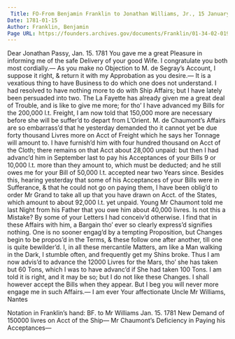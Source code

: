 ```yaml
---
 Title: FO-From Benjamin Franklin to Jonathan Williams, Jr., 15 January 1781
Date: 1781-01-15
Author: Franklin, Benjamin
Page URL: https://founders.archives.gov/documents/Franklin/01-34-02-0194
---
```


Dear Jonathan
Passy, Jan. 15. 1781
You gave me a great Pleasure in informing me of the safe Delivery of your good Wife. I congratulate you both most cordially.—
As you make no Objection to M. de Segray’s Account, I suppose it right, & return it with my Approbation as you desire.—
It is a vexatious thing to have Business to do which one does not understand. I had resolved to have nothing more to do with Ship Affairs; but I have lately been persuaded into two. The La Fayette has already given me a great deal of Trouble, and is like to give me more; for tho’ I have advanced my Bills for the 200,000 l.t. Freight, I am now told that 150,000 more are necessary before she will be suffer’d to depart from L’Orient. M. de Chaumont’s Affairs are so embarrass’d that he yesterday demanded tho it cannot yet be due forty thousand Livres more on Acct of Freight which he says her Tonnage will amount to. I have furnish’d him with four hundred thousand on Acct of the Cloth; there remains on that Acct about 28,000 unpaid: but then I had advanc’d him in September last to pay his Acceptances of your Bills 9 or 10,000 l.t. more than they amount to, which must be deducted; and he still owes me for your Bill of 50,000 l.t. accepted near two Years since. Besides this, hearing yesterday that some of his Acceptances of your Bills were in Sufferance, & that he could not go on paying them, I have been oblig’d to order Mr Grand to take all up that you have drawn on Acct. of the States, which amount to about 92,000 l.t. yet unpaid. Young Mr Chaumont told me last Night from his Father that you owe him about 40,000 livres. Is not this a Mistake? By some of your Letters I had conceiv’d otherwise. I find that in these Affairs with him, a Bargain tho’ ever so clearly express’d signifies nothing. One is no sooner engag’d by a tempting Proposition, but Changes begin to be propos’d in the Terms, & these follow one after another, till one is quite bewilder’d. I, in all these mercantile Matters, am like a Man walking in the Dark, I stumble often, and frequently get my Shins broke.
Thus I am now advis’d to advance the 12000 Livres for the Mars, tho’ she has taken but 60 Tons, which I was to have advanc’d if She had taken 100 Tons. I am told it is right, and it may be so; but I do not like these Changes. I shall however accept the Bills when they appear. But I beg you will never more engage me in such Affairs.—
I am ever Your affectionate Uncle
Mr Williams, Nantes
  
Notation in Franklin’s hand: BF. to Mr Williams Jan. 15. 1781 New Demand of 150000 livres on Acct of the Ship— Mr Chaumont’s Deficiency in Paying his Acceptances—

